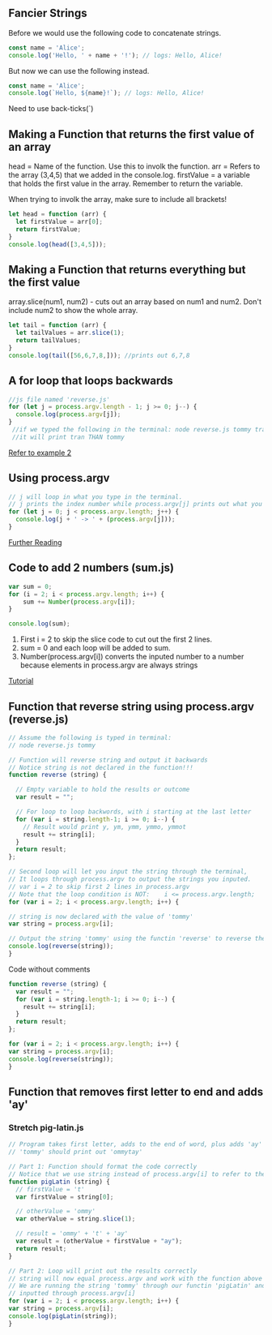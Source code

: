 ## Fancier Strings
Before we would use the following code to concatenate strings.

```javascript
const name = 'Alice';
console.log('Hello, ' + name + '!'); // logs: Hello, Alice!
```

But now we can use the following instead.

```javascript
const name = 'Alice';
console.log(`Hello, ${name}!`); // logs: Hello, Alice!
```

Need to use back-ticks(`)

## Making a Function that returns the first value of an array
head = Name of the function. Use this to involk the function. 
arr = Refers to the array (3,4,5) that we added in the console.log.
firstValue = a variable that holds the first value in the array. Remember to return the variable. 

When trying to involk the array, make sure to include all brackets!

```javascript
let head = function (arr) {
  let firstValue = arr[0];
  return firstValue;
}
console.log(head([3,4,5]));
```

## Making a Function that returns everything but the first value
array.slice(num1, num2) - cuts out an array based on num1 and num2. Don't include num2 to show the whole array. 

```javascript
let tail = function (arr) {
  let tailValues = arr.slice(1);
  return tailValues;
}
console.log(tail([56,6,7,8,])); //prints out 6,7,8
```

## A for loop that loops backwards
```javascript
//js file named 'reverse.js'
for (let j = process.argv.length - 1; j >= 0; j--) {
  console.log(process.argv[j]);
}
 //if we typed the following in the terminal: node reverse.js tommy tran
 //it will print tran THAN tommy
 ```

[Refer to example 2](https://www.freecodecamp.org/news/how-to-reverse-a-string-in-javascript-in-3-different-ways-75e4763c68cb/)

## Using process.argv
```javascript
// j will loop in what you type in the terminal.
// j prints the index number while process.argv[j] prints out what you typed.
for (let j = 0; j < process.argv.length; j++) {
  console.log(j + ' -> ' + (process.argv[j]));
}
```
[Further Reading](https://stackabuse.com/command-line-arguments-in-node-js/)

## Code to add 2 numbers (sum.js)
```javascript
var sum = 0;
for (i = 2; i < process.argv.length; i++) {
    sum += Number(process.argv[i]);
}

console.log(sum);
```
1) First i = 2 to skip the slice code to cut out the first 2 lines.
2) sum = 0 and each loop will be added to sum.
3) Number(process.argv[i]) converts the inputed number to a number because 
elements in process.argv are always strings
 
[Tutorial](https://riptutorial.com/node-js/example/10945/process-argv-command-line-arguments)

## Function that reverse string using process.argv (reverse.js)

```javascript
// Assume the following is typed in terminal: 
// node reverse.js tommy 

// Function will reverse string and output it backwards
// Notice string is not declared in the function!!!
function reverse (string) {

  // Empty variable to hold the results or outcome
  var result = "";

  // For loop to loop backwords, with i starting at the last letter
  for (var i = string.length-1; i >= 0; i--) {
    // Result would print y, ym, ymm, ymmo, ymmot
    result += string[i];
  }
  return result;
};

// Second loop will let you input the string through the terminal,
// It loops through process.argv to output the strings you inputed.
// var i = 2 to skip first 2 lines in process.argv
// Note that the loop condition is NOT:    i <= process.argv.length;
for (var i = 2; i < process.argv.length; i++) {

// string is now declared with the value of 'tommy'
var string = process.argv[i];

// Output the string 'tommy' using the functin 'reverse' to reverse the letters.
console.log(reverse(string));
}
```

Code without comments
```javascript
function reverse (string) {
  var result = "";
  for (var i = string.length-1; i >= 0; i--) {
    result += string[i];
  }
  return result;
};

for (var i = 2; i < process.argv.length; i++) {
var string = process.argv[i];
console.log(reverse(string));
}
```
## Function that removes first letter to end and adds 'ay'
### Stretch pig-latin.js

```javascript
// Program takes first letter, adds to the end of word, plus adds 'ay' at the end.
// 'tommy' should print out 'ommytay'

// Part 1: Function should format the code correctly
// Notice that we use string instead of process.argv[i] to refer to the string!
function pigLatin (string) {
  // firstValue = 't'
  var firstValue = string[0];

  // otherValue = 'ommy'
  var otherValue = string.slice(1);

  // result = 'ommy' + 't' + 'ay'
  var result = (otherValue + firstValue + "ay");
  return result;
}

// Part 2: Loop will print out the results correctly
// string will now equal process.argv and work with the function above
// We are running the string 'tommy' through our functin 'pigLatin' and 'tommy' was
// inputted through process.argv[i]
for (var i = 2; i < process.argv.length; i++) {
var string = process.argv[i];
console.log(pigLatin(string));
}
```